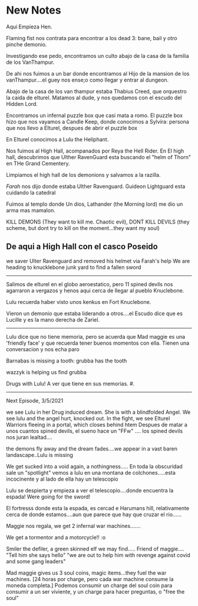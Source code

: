 # New Notes

Aqui Empieza Hen.

Flaming fist nos contrata para encontrar a los dead 3: bane, bail y otro pinche demonio.

Investigando ese pedo, encontramos un culto abajo de la casa de la familia de los VanThampur.

De ahi nos fuimos a un bar donde encontramos al Hijo de la mansion de los vanThampur....el guey nos ense;o como llegar y entrar al dungeon.


Abajo de la casa de los van thampur estaba Thabius Creed, que orquestro la caida de elturel. Matamos al dude, y nos quedamos con el escudo del Hidden Lord.

Encontramos un infernal puzzle box que casi mata a romo.  El puzzle box hizo que nos vayamos a Candle Keep, donde conocimos a Sylvira: persona que nos llevo a Elturel, 
despues de abrir el puzzle box


En Elturel conocimos a Lulu the Heliphant.

Nos fuimos al High Hall, acompanados por Reya the Hell Rider. En El high hall, descubrimos que Ulther RavenGuard esta buscando el "helm of Thorn" en THe Grand Cementery.

Limpiamos el high hall de los demonions y salvamos a la razilla.

*Farah* nos dijo donde estaba Ulther Ravenguard.   Guideon Lightguard esta cuidando la catedral


Fuimos al templo donde Un dios, Lathander (the Morning lord) me dio un arma mas mamalon.

KILL DEMONS (They want to kill me. Chaotic evil), DONT KILL DEVILS (they scheme, but dont try to kill on the moment...they want my soul) 

De aqui a High Hall con el casco Poseido
-----------

we saver Ulter Ravenguard and removed his helmet via Farah's help
We are heading to knucklebone junk yard to find a fallen sword

---

Salimos de elturel en el globo aeroestatico, pero 11 spined devils nos agarraron a vergazos y henos aqui cerca de llegar al pueblo Knuclebone.

Lulu recuerda haber visto unos kenkus en Fort Knuclebone.

Vieron un demonio que estaba liderando a otros....el Escudo dice que es Lucille y es la mano derecha de Zariel.



----

Lulu dice que no tiene memoria, pero se acuerda que Mad maggie es una 'friendly face' y que recuerda tener buenos momentos con ella.
Tienen una conversacion y nos echa paro

Barnabas is missing a tooth:  grubba has the tooth

wazzyk is helping us find grubba

Drugs with Lulu! A ver que tiene en sus memorias.
#. 

-----------
Next Episode,  3/5/2021

we see Lulu in her Drug induced dream. She is with a blindfolded Angel.
We see lulu and the angel hurt, knocked out.
In the fight, we see Elturel Warriors fleeing in a portal, which closes behind htem
Despues de matar a unos cuantos spined devils, el sueno hace un "FFw" .... los spined devils nos juran lealtad.... 

the demons fly away and the dream fades....we appear in a vast baren landascape..Lulu is missing

We get sucked into a void again, a nothingness.....
En toda la obscuridad sale un "spotlight" vemos a lulu en una montana de colchones.....esta incocinente y al lado de ella hay un telescopio

Lulu se despierta y empieza a ver el telescopio....donde encuentra la espada! Were going for the sword!

El fortresss donde esta la espada, es cercad e Harumans hill, relativamente cerca de donde estamos....aun que parece que hay que cruzar el rio......

Maggie nos regala, we get 2 infernal war machines....... 

We get a tormentor and a motorcycle!! :o

Smiler the defiler, a green skinned elf we may find..... Friend of maggie.... "Tell him she says hello"     "we are out to help him with revenge against covid and some gang leaders"

Mad maggie gives us 3 soul coins, magic items...they fuel the war machines.  [24 horas por charge, pero cada war machine consume la moneda completa.]
Podemos consumir un charge del soul coin para consumir a un ser viviente, y un charge para hacer preguntas, o "free the soul"





